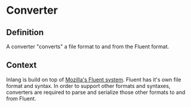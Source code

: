 # Converter

## Definition

A converter "converts" a file format to and from the Fluent format.

## Context

Inlang is build on top of [Mozilla's Fluent system](https://projectfluent.org). Fluent has it's
own file format and syntax. In order to support other formats and syntaxes, converters are
required to parse and serialize those other formats to and from Fluent.
